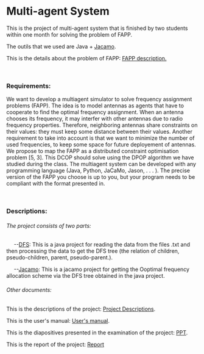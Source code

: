<h1>Multi-agent System</h1>
<p>This is the project of multi-agent system that is finished by two students within one month for solving the problem of FAPP.</p>
<p>The outils that we used are Java + <a href="http://jacamo.sourceforge.net/">Jacamo</a>.</p>
<p>This is the details about the problem of FAPP: <a href="http://www7.inra.fr/mia/T/schiex/Doc/CELAR.shtml">FAPP description.</a></p>
<br/>

<h3>Requirements:</h3>
<p>We want to develop a multiagent simulator to solve frequency assignment problems (FAPP). The idea is to model antennas as agents that 
have to cooperate to find the optimal frequency assignment. When an antenna chooses its frequency, it may interfer with other antennas 
due to radio frequency properties. Therefore, neighboring antennas share constraints on their values: they must keep some distance between
their values. Another requirement to take into account is that we want to minimize the number of used frequencies, to keep some space for 
future deployement of antennas. We propose to map the FAPP as a distributed constraint optimisation problem [5, 3]. This DCOP should solve
using the DPOP algorithm we have studied during the class. The multiagent system can be developed with any programming language (Java, 
Python, JaCaMo, Jason, . . . ). The precise version of the FAPP you choose is up to you, but your program needs to be compliant with the 
format presented in.</p>
<br/>

<h3>Descriptions:</h3>
<h6>The project consists of two parts:</h6>
<p>&nbsp;&nbsp;&nbsp;&nbsp;&nbsp;--<a href="https://github.com/yishuo/MultiAgent_System/tree/master/DFS">DFS</a>: This is a java project 
for reading the data from the files .txt and then processing the data to get the DFS tree (the relation of children, pseudo-children, parent, 
pseudo-parent.).</p>
<p>&nbsp;&nbsp;&nbsp;&nbsp;&nbsp;--<a href="https://github.com/yishuo/MultiAgent_System/tree/master/projet_jacamo_FAPP">Jacamo</a>: This is 
a jacamo project for getting the Ooptimal frequency allocation scheme via the DFS tree obtained in the java project.</p>
<h6>Other documents:</h6>
<p>This is the descriptions of the project: <a href="https://github.com/yishuo/MultiAgent_System/blob/master/MAS-project-2015.pdf">Project Descriptions</a>.</p>
<p>This is the user's manual: <a href="https://github.com/yishuo/MultiAgent_System/blob/master/User%E2%80%98s%20manual.pdf">User's manual</a>.</p>
<p>This is the diapositives presented in the examination of the project: <a href="https://github.com/yishuo/MultiAgent_System/blob/master/PPT.pdf">PPT</a>.</p>
<p>This is the report of the project: <a href="https://github.com/yishuo/MultiAgent_System/blob/master/Report.pdf">Report</a></p>
